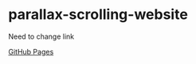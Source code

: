 # parallax-scrolling-website

Need to change link

[GitHub Pages](https://toxicnn.github.io/parallax-scrolling-website/)
